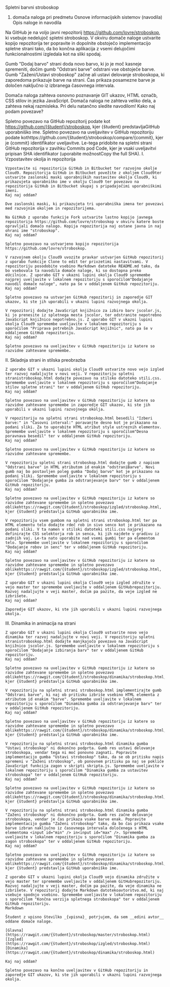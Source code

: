 Spletni barvni stroboskop

1. domača naloga pri predmetu Osnove informacijskih sistemov (navodila)
Opis naloge in navodila

Na GitHub je na voljo javni repozitorij https://github.com/lovre/stroboskop, ki vsebuje nedelujoč spletni stroboskop. V okviru domače naloge ustvarite kopijo repozitorija ter popravite in dopolnite obstoječo implementacijo spletne strani tako, da bo končna aplikacija z vsemi delujočimi funkcionalnostimi izgledala kot na sliki spodaj.


Gumb "Dodaj barvo" strani doda novo barvo, ki jo je moč kasneje spremeniti, dočim gumb "Odstrani barve" odstrani vse obstoječe barve. Gumb "Zaženi/Ustavi stroboskop" začne ali ustavi delovanje stroboskopa, ki zaporedoma prikazuje barve na strani. Čas prikaza posamezne barve je določen naključno iz izbranega časovnega intervala.

Domača naloga zahteva osnovno poznavanje GIT ukazov, HTML označb, CSS stilov in jezika JavaScript. Domača naloga ne zahteva veliko dela, a zahteva nekaj razmisleka. Pri delu natančno sledite navodilom!
Kako naj podam povezave?

Spletno povezavo na GitHub repozitorij podate kot https://github.com/{študent}/stroboskop, kjer {študent} predstavljaGitHub uporabniško ime. Spletno povezavo na uveljavitev v GitHub repozitoriju podate kothttps://github.com/{študent}/stroboskop/compare/{commit}, kjer je {commit} identifikator uveljavitve. Le-tega pridobite na spletni strani GitHub repozitorija v zavihku Commits pod Code, kjer je vsaki uveljavitvi pripisan SHA identifikator (uporabite možnostCopy the full SHA).
I. Vzpostavitev okolja in repozitorija

    Vzpostavite si repozitorija GitHub in Bitbucket ter razvojno okolje Cloud9. Repozitorija GitHub in Bitbucket povežite z okoljem Cloud9ter ustvarite zaslonski maski uporabniških nastavitev okolja Cloud9, ki prikazujeta uporabniško ime v okolju Cloud9 ter povezavo na repozitorija GitHub in Bitbucket skupaj s pripadajočimi uporabniškimi imeni.
    Kaj naj oddam?

    Dve zaslonski maski, ki prikazujeta tri uporabniška imena ter povezavi med razvojnim okoljem in repozitorijema.

    Na GitHub z uporabo funkcije Fork ustvarite lastno kopijo javnega repozitorija https://github.com/lovre/stroboskop v okviru katere boste opravljali domačo nalogo. Kopija repozitorija naj ostane javna in naj ohrani ime "stroboskop".
    Kaj naj oddam?

    Spletno povezavo na ustvarjeno kopijo repozitorija https://github.com/lovre/stroboskop.

    V razvojnem okolju Cloud9 uvozite pravkar ustvarjen GitHub repozitorij z uporabo funkcije Clone to edit ter privzetimi nastavitvami. V repozitoriju posodobite vsebino Markdown datoteke README.md tako, da bo vsebovala ta navodila domače naloge, ki so dostopna preko eUcilnice. Z uporabo GIT v ukazni lupini okolja Cloud9 spremembe najprej uveljavite v lokalnem repozitoriju s sporočilom"Dodajanje navodil domače naloge", nato pa še v oddaljenem GitHub repozitoriju.
    Kaj naj oddam?

    Spletno povezavo na ustvarjen GitHub repozitorij in zaporedje GIT ukazov, ki ste jih uporabili v ukazni lupini razvojnega okolja.

    V repozitorij dodajte JavaScript knjižnico za izbiro barv jscolor.js, ki jo prenesite iz spletnega mesta jscolor, ter odstranite nepotrebno JavaScript knjižnico nepotrebno.js. Z uporabo GIT v ukazni lupini okolja Cloud9 spremembe uveljavite v lokalnem repozitoriju s sporočilom "Priprava potrebnih JavaScript knjižnic", nato pa še v oddaljenem GitHub repozitoriju.
    Kaj naj oddam?

    Spletno povezavo na uveljavitev v GitHub repozitoriju iz katere so razvidne zahtevane spremembe.

II. Skladnja strani in stilska preobrazba

    Z uporabo GIT v ukazni lupini okolja Cloud9 ustvarite novo vejo izgled ter razvoj nadaljujte v novi veji. V repozitoriju spletni stranistroboskop.html dodajte povezavo na stilsko datoteko stili.css. Spremembe uveljavite v lokalnem repozitoriju s sporočilom"Dodajanje stilov spletne strani" ter v oddaljenem GitHub repozitoriju.
    Kaj naj oddam?

    Spletno povezavo na uveljavitev v GitHub repozitoriju iz katere so razvidne zahtevane spremembe in zaporedje GIT ukazov, ki ste jih uporabili v ukazni lupini razvojnega okolja.

    V repozitoriju na spletni strani stroboskop.html besedili "Izberi barve:" in "Časovni interval:" poravanjte desno kot je prikazano na podani sliki. Za to uporabite HTML atribut style ustreznih elementov. Spremembe uveljavite v lokalnem repozitoriju s sporočilom"Desna poravnava besedil" ter v oddaljenem GitHub repozitoriju.
    Kaj naj oddam?

    Spletno povezavo na uveljavitev v GitHub repozitoriju iz katere so razvidne zahtevane spremembe.

    V repozitoriju spletni strani stroboskop.html dodajte gumb z napisom "Odstrani barve" in HTML atributom id enakim "odstraniBarve". Novi gumb naj bo postavljen poleg gumba "Dodaj barvo" kot je prikazano na podani sliki. Spremembe uveljavite v lokalnem repozitoriju s sporočilom "Dodajanje gumba za odstranjevanje barv" ter v oddaljenem GitHub repozitoriju.
    Kaj naj oddam?

    Spletno povezavo na uveljavitev v GitHub repozitoriju iz katere so razvidne zahtevane spremembe in spletno povezavo oblikehttps://rawgit.com/{študent}/stroboskop/izgled/stroboskop.html, kjer {študent} predstavlja GitHub uporabniško ime.

    V repozitoriju vsem gumbom na spletni strani stroboskop.html ter pa HTML elementu telo dodajte rdeč rob in sivo senco kot je prikazano na podani sliki. V ta namen v stilski datoteki stili.css najprej definirajte CSS selektorja rob in senca, ki jih najdete v gradivu iz zadnjih vaj. Le-ta nato uporabite nad vsemi gumbi ter pa elementom telo. Spremembe uveljavite v lokalnem repozitoriju s sporočilom "Dodajanje robov in senc" ter v oddaljenem GitHub repozitoriju.
    Kaj naj oddam?

    Spletno povezavo na uveljavitev v GitHub repozitoriju iz katere so razvidne zahtevane spremembe in spletno povezavo oblikehttps://rawgit.com/{študent}/stroboskop/izgled/stroboskop.html, kjer {študent} predstavlja GitHub uporabniško ime.

    Z uporabo GIT v ukazni lupini okolja Cloud9 vejo izgled združite v vejo master ter spremembe uveljavite v oddaljenem GitHubrepozitoriju. Razvoj nadaljujte v veji master, dočim pa pazite, da veje izgled ne izbrišete.
    Kaj naj oddam?

    Zaporedje GIT ukazov, ki ste jih uporabili v ukazni lupini razvojnega okolja.

III. Dinamika in animacija na strani

    Z uporabo GIT v ukazni lupini okolja Cloud9 ustvarite novo vejo dinamika ter razvoj nadaljujte v novi veji. V repozitoriju spletni stranistroboskop.html dodajte manjkajočo povezavo na JavaScript knjižnico jscolor.js. Spremembe uveljavite v lokalnem repozitoriju s sporočilom "Dodajanje izbiranja barv" ter v oddaljenem GitHub repozitoriju.
    Kaj naj oddam?

    Spletno povezavo na uveljavitev v GitHub repozitoriju iz katere so razvidne zahtevane spremembe in spletno povezavo oblikehttps://rawgit.com/{študent}/stroboskop/dinamika/stroboskop.html, kjer {študent} predstavlja GitHub uporabniško ime.

    V repozitoriju na spletni strani stroboskop.html implementirajte gumb "Odstrani barve", ki naj ob pritisku izbriše vsebino HTML elementa z atributom id enakim "barve". Spremembe uveljavite v lokalnem repozitoriju s sporočilom "Dinamika gumba za odstranjevanje barv" ter v oddaljenem GitHub repozitoriju.
    Kaj naj oddam?

    Spletno povezavo na uveljavitev v GitHub repozitoriju iz katere so razvidne zahtevane spremembe in spletno povezavo oblikehttps://rawgit.com/{študent}/stroboskop/dinamika/stroboskop.html, kjer {študent} predstavlja GitHub uporabniško ime.

    V repozitoriju na spletni strani stroboskop.html dinamika gumba "Ustavi stroboskop" ni dokončno podprta. Gumb res ustavi delovanje stroboskopa, vendar tega ni moč ponovno zagnati. Popravite implementacijo gumba "Ustavi stroboskop" tako, da se ob pritisku napis spremeni v "Zaženi stroboskop", ob ponovnem pritisku pa naj se pokliče JavaScript funkcija zagon v skripti skripta.js. Spremembe uveljavite v lokalnem repozitoriju s sporočilom "Dinamika gumba za ustavitev stroboskopa" ter v oddaljenem GitHub repozitoriju.
    Kaj naj oddam?

    Spletno povezavo na uveljavitev v GitHub repozitoriju iz katere so razvidne zahtevane spremembe in spletno povezavo oblikehttps://rawgit.com/{študent}/stroboskop/dinamika/stroboskop.html, kjer {študent} predstavlja GitHub uporabniško ime.

    V repozitoriju na spletni strani stroboskop.html dinamika gumba "Zaženi stroboskop" ni dokončno podprta. Gumb res začne delovanje stroboskopa, vendar je čas prikaza vsake barve enak. Popravite implementacijo gumba "Zaženi stroboskop" tako, da bo čas prikaza vsake barve izbran naključno iz časovnega intervala določenega s HTML elementoma <input id="min" /> in<input id="max" />. Spremembe uveljavite v lokalnem repozitoriju s sporočilom "Dinamika gumba za zagon stroboskopa" ter v oddaljenem GitHub repozitoriju.
    Kaj naj oddam?

    Spletno povezavo na uveljavitev v GitHub repozitoriju iz katere so razvidne zahtevane spremembe in spletno povezavo oblikehttps://rawgit.com/{študent}/stroboskop/dinamika/stroboskop.html, kjer {študent} predstavlja GitHub uporabniško ime.

    Z uporabo GIT v ukazni lupini okolja Cloud9 vejo dinamika združite v vejo master ter spremembe uveljavite v oddaljenem GitHubrepozitoriju. Razvoj nadaljujte v veji master, dočim pa pazite, da veje dinamika ne izbrišete. V repozitorij dodajte Markdown datotekoavtorstvo.md, ki naj vsebuje spodnjo vsebino. Spremembe uveljavite v lokalnem repozitoriju s sporočilom "Končna verzija spletnega stroboskopa" ter v oddaljenem GitHub repozitoriju.
    Markdown

    Študent z vpisno številko _{vpisna}_ potrjujem, da sem __edini avtor__ oddane domače naloge.

    [Glavna](https://rawgit.com/{študent}/stroboskop/master/stroboskop.html)
    [Izgled](https://rawgit.com/{študent}/stroboskop/izgled/stroboskop.html)
    [Dinamika](https://rawgit.com/{študent}/stroboskop/dinamika/stroboskop.html)

    Kaj naj oddam?

    Spletno povezavo na končno uveljavitev v GitHub repozitoriju in zaporedje GIT ukazov, ki ste jih uporabili v ukazni lupini razvojnega okolja.
	